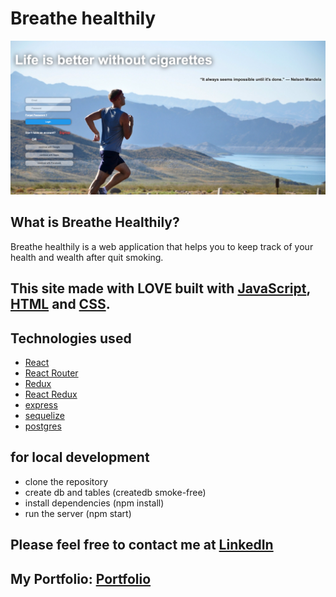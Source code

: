 # Breathe healthily
<img src='public/breath-healthy-landing.png'>

## What is Breathe Healthily?
Breathe healthily is a web application that helps you to keep track of your health and wealth after quit smoking.

## This site made with LOVE built with [JavaScript](https://developer.mozilla.org/en-US/docs/Web/JavaScript), [HTML](https://developer.mozilla.org/en-US/docs/Web/HTML) and [CSS](https://developer.mozilla.org/en-US/docs/Web/CSS).

## Technologies used
- [React](https://reactjs.org/)
- [React Router](https://reacttraining.com/react-router/web/guides/quick-start)
- [Redux](https://redux.js.org/)
- [React Redux](https://react-redux.js.org/)
- [express](https://expressjs.com/)
- [sequelize](https://sequelize.org/)
- [postgres](https://www.postgresql.org/)

## for local development
- clone the repository
- create db and tables (createdb smoke-free)
- install dependencies  (npm install)
- run the server (npm start)

## Please feel free to contact me at [LinkedIn](https://www.linkedin.com/in/rafet-abdalgalil-46606a1a1/)
## My Portfolio: [Portfolio](https://rafet-abdalgalil-portfolio.netlify.app/)


